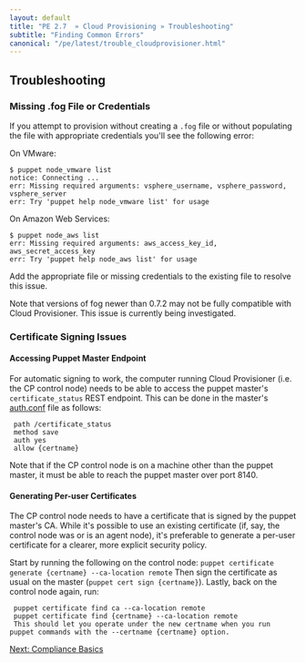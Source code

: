 ```yaml
---
layout: default
title: "PE 2.7  » Cloud Provisioning » Troubleshooting"
subtitle: "Finding Common Errors"
canonical: "/pe/latest/trouble_cloudprovisioner.html"
---
```


Troubleshooting
---------------

### Missing .fog File or Credentials

If you attempt to provision without creating a `.fog` file or without
populating the file with appropriate credentials you'll see the following error:

On VMware:

    $ puppet node_vmware list
    notice: Connecting ...
    err: Missing required arguments: vsphere_username, vsphere_password, vsphere_server
    err: Try 'puppet help node_vmware list' for usage

On Amazon Web Services:

    $ puppet node_aws list
    err: Missing required arguments: aws_access_key_id,
    aws_secret_access_key
    err: Try 'puppet help node_aws list' for usage

Add the appropriate file or missing credentials to the existing file to resolve
this issue.

Note that versions of fog newer than 0.7.2 may not be fully compatible with Cloud Provisioner. This issue is currently being investigated.

### Certificate Signing Issues

#### Accessing Puppet Master Endpoint

For automatic signing to work, the computer running Cloud Provisioner (i.e. the CP control node) needs to be able to access the puppet master's `certificate_status` REST endpoint. This can be done in the master's [auth.conf](/guides/rest_auth_conf.html) file as follows:

     path /certificate_status
     method save
     auth yes
     allow {certname}

Note that if the CP control node is on a machine other than the puppet master, it must be able to reach the puppet master over port 8140.

#### Generating Per-user Certificates

The CP control node needs to have a certificate that is signed by the puppet master's CA. While it's possible to use an existing certificate (if, say, the control node was or is an agent node), it's preferable to generate a per-user certificate for a clearer, more explicit security policy.

Start by running the following on the control node:
`puppet certificate generate {certname} --ca-location remote`
Then sign the certificate as usual on the master (`puppet cert sign {certname}`). Lastly, back on the control node again, run:

     puppet certificate find ca --ca-location remote
     puppet certificate find {certname} --ca-location remote
     This should let you operate under the new certname when you run puppet commands with the --certname {certname} option.

 [Next: Compliance Basics](./compliance_basics.html)
